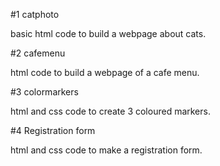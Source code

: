 #1 catphoto

basic html code to build a webpage about cats.


#2 cafemenu

html code to build a webpage of a cafe menu.


#3 colormarkers

html and css code to create 3 coloured markers.


#4 Registration form

html and css code to make a registration form.
